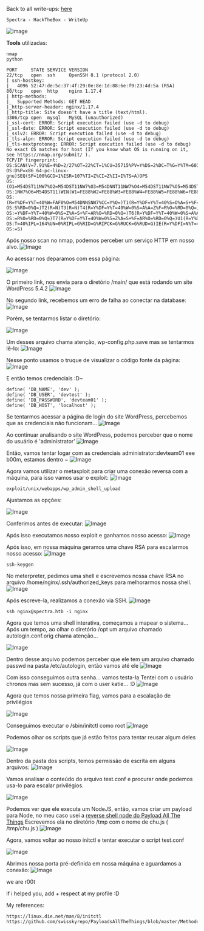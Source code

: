 <html>
 <body>
  <script src="https://www.hackthebox.eu/badge/148108"></script>
 </body>
 </html>


Back to all write-ups: [here](https://repo4chu.github.io/hackthebox/)


~~~~~~~~~~~~~~~~~~~~~~~~~~~~~~~~~
Spectra - HackTheBox - WriteUp
~~~~~~~~~~~~~~~~~~~~~~~~~~~~~~~~~
![image](https://i.imgur.com/HsXjN7y.png)

**Tools** utilizadas:
~~~~~~~~~~~~~~~~~~~~~~~~~~~~~~~~~
nmap
python
~~~~~~~~~~~~~~~~~~~~~~~~~~~~~~~~~

~~~~~~~~~~~~~~~~~~~~~~~~~~~~~~~~~
PORT     STATE SERVICE VERSION
22/tcp   open  ssh     OpenSSH 8.1 (protocol 2.0)
| ssh-hostkey: 
|_  4096 52:47:de:5c:37:4f:29:0e:8e:1d:88:6e:f9:23:4d:5a (RSA)
80/tcp   open  http    nginx 1.17.4
| http-methods: 
|_  Supported Methods: GET HEAD
|_http-server-header: nginx/1.17.4
|_http-title: Site doesn't have a title (text/html).
3306/tcp open  mysql   MySQL (unauthorized)
|_ssl-cert: ERROR: Script execution failed (use -d to debug)
|_ssl-date: ERROR: Script execution failed (use -d to debug)
|_sslv2: ERROR: Script execution failed (use -d to debug)
|_tls-alpn: ERROR: Script execution failed (use -d to debug)
|_tls-nextprotoneg: ERROR: Script execution failed (use -d to debug)
No exact OS matches for host (If you know what OS is running on it, see https://nmap.org/submit/ ).
TCP/IP fingerprint:
OS:SCAN(V=7.91%E=4%D=2/27%OT=22%CT=1%CU=35715%PV=Y%DS=2%DC=T%G=Y%TM=603AA18
OS:D%P=x86_64-pc-linux-gnu)SEQ(SP=100%GCD=1%ISR=107%TI=Z%CI=Z%II=I%TS=A)OPS
OS:(O1=M54DST11NW7%O2=M54DST11NW7%O3=M54DNNT11NW7%O4=M54DST11NW7%O5=M54DST1
OS:1NW7%O6=M54DST11)WIN(W1=FE88%W2=FE88%W3=FE88%W4=FE88%W5=FE88%W6=FE88)ECN
OS:(R=Y%DF=Y%T=40%W=FAF0%O=M54DNNSNW7%CC=Y%Q=)T1(R=Y%DF=Y%T=40%S=O%A=S+%F=A
OS:S%RD=0%Q=)T2(R=N)T3(R=N)T4(R=Y%DF=Y%T=40%W=0%S=A%A=Z%F=R%O=%RD=0%Q=)T5(R
OS:=Y%DF=Y%T=40%W=0%S=Z%A=S+%F=AR%O=%RD=0%Q=)T6(R=Y%DF=Y%T=40%W=0%S=A%A=Z%F
OS:=R%O=%RD=0%Q=)T7(R=Y%DF=Y%T=40%W=0%S=Z%A=S+%F=AR%O=%RD=0%Q=)U1(R=Y%DF=N%
OS:T=40%IPL=164%UN=0%RIPL=G%RID=G%RIPCK=G%RUCK=G%RUD=G)IE(R=Y%DFI=N%T=40%CD
OS:=S)
~~~~~~~~~~~~~~~~~~~~~~~~~~~~~~~~~

Após nosso scan no nmap, podemos perceber um serviço HTTP em nosso alvo.
![Image](https://i.imgur.com/AXnKt2h.png)

Ao acessar nos deparamos com essa página:

![Image](https://i.imgur.com/5KTYuZG.png)

O primeiro link, nos envia para o diretório /main/ que está rodando um site WordPress 5.4.2
![Image](https://i.imgur.com/7H6BjiB.png)

No segundo link, recebemos um erro de falha ao conectar na database:
![Image](https://i.imgur.com/hvDZvvw.png)

Porém, se tentarmos listar o diretório:

![Image](https://i.imgur.com/vRDHkb3.png)

Um desses arquivo chama atenção, wp-config.php.save mas se tentarmos lê-lo:
![Image](https://i.imgur.com/iUOTXqF.png)

Nesse ponto usamos o truque de visualizar o código fonte da página:
![Image](https://i.imgur.com/esPgN4m.png)

E então temos credenciais :D~
~~~~~~~~~~~~~~~~~~~~~~~~~~~~~~~~~
define( 'DB_NAME', 'dev' );
define( 'DB_USER', 'devtest' );
define( 'DB_PASSWORD', 'devteam01' );
define( 'DB_HOST', 'localhost' );
~~~~~~~~~~~~~~~~~~~~~~~~~~~~~~~~~

Se tentarmos acessar a página de login do site WordPress, percebemos que as credenciais não funcionam...
![Image](https://i.imgur.com/ji0R1jc.png)

Ao continuar analisando o site WordPress, podemos perceber que o nome do usuário é 'administrator'
![Image](https://i.imgur.com/vRSHfYy.png)

Então, vamos tentar logar com as credenciais administrator:devteam01
eee b00m, estamos dentro ~
![Image](https://i.imgur.com/1d6rYmk.png)

Agora vamos utilizar o metasploit para criar uma conexão reversa com a máquina, para isso vamos usar o exploit: 
![Image](https://i.imgur.com/FQIZS2a.png)
~~~~~~~~~~~~~~~~~~~~~~~~~~~~~~~~~
exploit/unix/webapps/wp_admin_shell_upload
~~~~~~~~~~~~~~~~~~~~~~~~~~~~~~~~~

Ajustamos as opções:

![Image](https://i.imgur.com/WFpoNvj.png)

Conferimos antes de executar:
![Image](https://i.imgur.com/LzDMsC5.png)

Após isso executamos nosso exploit e ganhamos nosso acesso:
![Image](https://i.imgur.com/uN7E8wF.png)

Após isso, em nossa máquina geramos uma chave RSA para escalarmos nosso acesso:
![Image](https://i.imgur.com/YUHgUGr.png)
~~~~~~~~~~~~~~~~~~~~~~~~~~~~~~~~~
ssh-keygen
~~~~~~~~~~~~~~~~~~~~~~~~~~~~~~~~~

No meterpreter, pedimos uma shell e escrevemos nossa chave RSA no arquivo /home/nginx/.ssh/authorized_keys para melhorarmos nossa shell.
![Image](https://i.imgur.com/JOhbtVl.png)

Após escreve-la, realizamos a conexão via SSH.
![Image](https://i.imgur.com/hlvKakv.png)
~~~~~~~~~~~~~~~~~~~~~~~~~~~~~~~~~
ssh nginx@spectra.htb -i nginx
~~~~~~~~~~~~~~~~~~~~~~~~~~~~~~~~~

Agora que temos uma shell interativa, começamos a mapear o sistema...
Após um tempo, ao olhar o diretório /opt um arquivo chamado autologin.conf.orig chama atenção...

![Image](https://i.imgur.com/XlcFOEG.png)

Dentro desse arquivo podemos perceber que ele tem um arquivo chamado passwd na pasta /etc/autologin, então vamos até ele
![Image](https://i.imgur.com/Jy72UQn.png)

Com isso conseguimos outra senha... vamos testa-la
Tentei com o usuário chronos mas sem sucesso, já com o user katie... :D
![Image](https://i.imgur.com/RjHHBDQ.png)

Agora que temos nossa primeira flag, vamos para a escalação de privilégios

![Image](https://i.imgur.com/PCFK9AS.png)

Conseguimos executar o /sbin/initctl como root
![Image](https://i.imgur.com/InVFrcN.png)

Podemos olhar os scripts que já estão feitos para tentar reusar algum deles

![Image](https://i.imgur.com/gIWmVAw.png)

Dentro da pasta dos scripts, temos permissão de escrita em alguns arquivos:
![Image](https://i.imgur.com/FO47HW1.png)

Vamos analisar o conteúdo do arquivo test.conf e procurar onde podemos usa-lo para escalar privilégios.

![Image](https://i.imgur.com/nslaa1R.png)

Podemos ver que ele executa um NodeJS, então, vamos criar um payload para Node, no meu caso usei a [reverse shell node do Payload All The Things](https://github.com/swisskyrepo/PayloadsAllTheThings/blob/master/Methodology%20and%20Resources/Reverse%20Shell%20Cheatsheet.md#nodejs)
Escrevemos ela no diretório /tmp com o nome de chu.js ( /tmp/chu.js )
![Image](https://i.imgur.com/XBa5q0e.png)

Agora, vamos voltar ao nosso initctl e tentar executar o script test.conf

![Image](https://i.imgur.com/tiQYg4m.png)

Abrimos nossa porta pré-definida em nossa máquina e aguardamos a conexão:
![Image](https://i.imgur.com/seIe9JN.png)

we are r00t

if i helped you, add + respect at my profile :D
<html>
 <body>
  <script src="https://www.hackthebox.eu/badge/148108"></script>
 </body>
 </html>


My references:
~~~~~~~~~~~~~~~~~~~~~~~~~~~~~~~~~
https://linux.die.net/man/8/initctl
https://github.com/swisskyrepo/PayloadsAllTheThings/blob/master/Methodology%20and%20Resources/Reverse%20Shell%20Cheatsheet.md#nodejs
~~~~~~~~~~~~~~~~~~~~~~~~~~~~~~~~~
